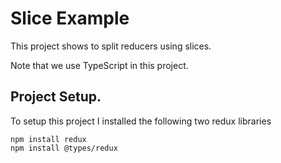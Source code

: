 # Slice Example
This project shows to split reducers using slices.

Note that we use TypeScript in this project.

## Project Setup. 

To setup this project I installed the following two redux libraries 

```
npm install redux
npm install @types/redux
```


